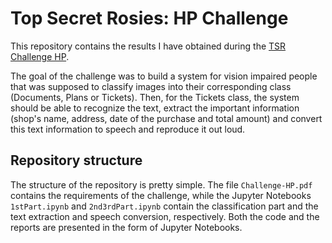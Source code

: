 # Top Secret Rosies: HP Challenge

This repository contains the results I have obtained during the [TSR Challenge HP](https://topsecretrosies.soko.tech/).

The goal of the challenge was to build a system for vision impaired people that was supposed to classify images into their corresponding class (Documents, Plans or Tickets). Then, for the Tickets class, the system should be able to recognize the text, extract the important information (shop's name, address, date of the purchase and total amount) and convert this text information to speech and reproduce it out loud.

## Repository structure
The structure of the repository is pretty simple. The file `Challenge-HP.pdf` contains the requirements of the challenge, while the Jupyter Notebooks `1stPart.ipynb` and `2nd3rdPart.ipynb` contain the classification part and the text extraction and speech conversion, respectively. Both the code and the reports are presented in the form of Jupyter Notebooks.
